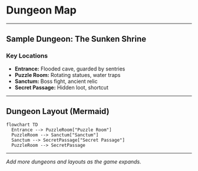 # Dungeon Map

---

## Sample Dungeon: The Sunken Shrine

### Key Locations
- **Entrance:** Flooded cave, guarded by sentries
- **Puzzle Room:** Rotating statues, water traps
- **Sanctum:** Boss fight, ancient relic
- **Secret Passage:** Hidden loot, shortcut

---

## Dungeon Layout (Mermaid)
```mermaid
flowchart TD
  Entrance --> PuzzleRoom["Puzzle Room"]
  PuzzleRoom --> Sanctum["Sanctum"]
  Sanctum --> SecretPassage["Secret Passage"]
  PuzzleRoom --> SecretPassage
```

---

*Add more dungeons and layouts as the game expands.* 